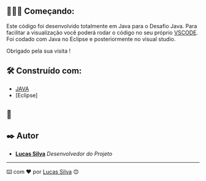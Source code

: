## 🚀👨‍💻 Começando:

Este código foi desenvolvido totalmente em Java para o Desafio Java.
Para facilitar a visualização você poderá rodar o código no seu próprio [VSCODE](https://code.visualstudio.com/docs). Foi codado com Java no Eclipse e posteriormente no visual studio.

Obrigado pela sua visita !

## 🛠️ Construído com:

* [JAVA]()
* [Eclipse]

## 📌 

## ✒️ Autor

* **[Lucas Silva](https://github.com/guilucasv)** *Desenvolvedor do Projeto*

---

⌨️ com ❤️ por [Lucas Silva](https://github.com/guilucasv) 😊
